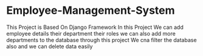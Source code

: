 # Employee-Management-System
This Project is Based On Django Framework
In this Project We can add employee details their department their roles
we can also add  more departments to the database through this project
We cna filter the database also and we can delete data easily
